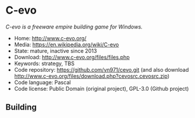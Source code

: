 # C-evo

_C-evo is a freeware empire building game for Windows._

- Home: http://www.c-evo.org/
- Media: https://en.wikipedia.org/wiki/C-evo
- State: mature, inactive since 2013
- Download: http://www.c-evo.org/files/files.php
- Keywords: strategy, TBS
- Code repository: https://github.com/vn971/cevo.git (and also download http://www.c-evo.org/files/download.php?cevosrc.cevosrc.zip)
- Code language: Pascal
- Code license: Public Domain (original project), GPL-3.0 (Github project) 

## Building
